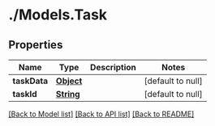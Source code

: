 # ./Models.Task
## Properties

Name | Type | Description | Notes
------------ | ------------- | ------------- | -------------
**taskData** | [**Object**](.md) |  | [default to null]
**taskId** | [**String**](string.md) |  | [default to null]

[[Back to Model list]](../README.md#documentation-for-models) [[Back to API list]](../README.md#documentation-for-api-endpoints) [[Back to README]](../README.md)

